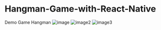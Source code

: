 # Hangman-Game-with-React-Native
Demo Game Hangman
![image](https://user-images.githubusercontent.com/93832227/179513370-ad62b238-74b0-4c21-a1e3-89b378eadd28.png)
![image2](https://user-images.githubusercontent.com/93832227/179513383-2dcca409-6902-4850-aa44-80ee79257ac1.png)
![image3](https://user-images.githubusercontent.com/93832227/179513393-46002912-c414-4609-ba0e-164db30c3ccf.png)
